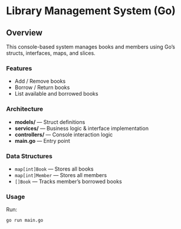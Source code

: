 # Library Management System (Go)

## Overview
This console-based system manages books and members using Go’s structs, interfaces, maps, and slices.

### Features
- Add / Remove books  
- Borrow / Return books  
- List available and borrowed books  

### Architecture
- **models/** — Struct definitions  
- **services/** — Business logic & interface implementation  
- **controllers/** — Console interaction logic  
- **main.go** — Entry point  

### Data Structures
- `map[int]Book` — Stores all books  
- `map[int]Member` — Stores all members  
- `[]Book` — Tracks member’s borrowed books  

### Usage
Run:
```bash
go run main.go
